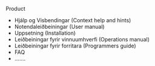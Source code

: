 Product 

- Hjálp og Visbendingar (Context help and hints)
- Notendaleiðbeiningar (User manual)
- Uppsetning (Installation)
- Leiðbeiningar fyrir vinnuumhverfi (Operations manual)
- Leiðbeiningar fyrir forritara (Programmers guide)
- FAQ
- .......